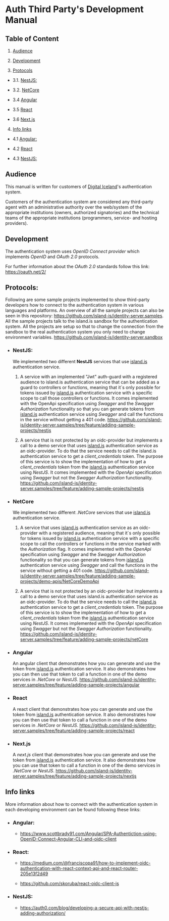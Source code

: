 # Auth Third Party's Development Manual

## Table of Content

1. [Audience](#audience)

2. [Development](#development)

3. [Protocols](#protocols)

- 3.1. [NestJS:](#nestjs)

- 3.2. [NetCore](#netcore)

- 3.4 [Angular](#angular)

- 3.5 [React](#react)

- 3.6 [Next.js](#nextjs)

4. [Info links](#info-links)

- 4.1 [Angular:](#angular-link)

- 4.2 [React](#react-link)

- 4.3 [NestJS:](#nestjs-link)

## <a name="audience"></a>Audience

This manual is written for customers of [Digital Iceland](https://island.is/)'s authentication system.

Customers of the authentication system are considered any third-party agent with an administrative authority over the web/system of the appropriate institutions (owners, authorized signatories) and the technical teams of the appropriate institutions (programmers, service- and hosting providers).

## <a name="development"></a>Development

The authentication system uses _OpenID Connect provider_ which implements _OpenID_ and _OAuth 2.0_ protocols.

For further information about the _OAuth 2.0_ standards follow this link: <https://oauth.net/2/>

## <a name="protocols"></a>Protocols:

Following are some sample projects implemented to show third-party developers how to connect to the authentication system in various languages and platforms.
An overview of all the sample projects can also be seen in this repository:
<https://github.com/island-is/identity-server.samples>.
All the sample projects talk to the island.is sandbox for the authentication system.
All the projects are setup so that to change the connection from the sandbox to the real authentication system you only need to change environment variables.
<https://github.com/island-is/identity-server.sandbox>

- ### <a name="nestjs"></a>NestJS:

  We implemented two different **NestJS** services that use [island.is](https://island.is/) authentication service.

  1.  A service with an implemented "Jwt" auth-guard with a registered audience to island.is authentication service that can be added as a guard to controllers or functions, meaning that it´s only possible for tokens issued by [island.is](https://island.is/) authentication service with a specific scope to call those controllers or functions.
      It comes implemented with the OpenApi specification using _Swagger_ and the _Swagger Authorization_ functionality so that you can generate tokens from [island.is](https://island.is/) authentication service using _Swagger_ and call the functions in the service without getting a 401 code.
      <https://github.com/island-is/identity-server.samples/tree/feature/adding-sample-projects/nestjs>

  2.  A service that is not protected by an oidc-provider but implements a call to a demo service that uses [island.is](https://island.is/) authentication service as an oidc-provider. To do that the service needs to call the island.is authentication service to get a _client_credentials_ token. The purpose of this service is to show the implementation of how to get a _client_credentials_ token from the [island.is](https://island.is/) authentication service using _NestJS_.
      It comes implemented with the _OpenApi_ specification using _Swagger_ but not the _Swagger Authorization_ functionality.
      <https://github.com/island-is/identity-server.samples/tree/feature/adding-sample-projects/nestjs>

- ### <a name="netcore"></a>NetCore

  We implemented two different _.NetCore_ services that use [island.is](https://island.is/) authentication service.

  1.  A service that uses [island.is](https://island.is/) authentication service as an oidc-provider with a registered audience, meaning that it´s only possible for tokens issued by [island.is](https://island.is/) authentication service with a specific scope to call the controllers or functions in the service marked with the _Authorization_ flag.
      It comes implemented with the _OpenApi_ specification using _Swagger_ and the _Swagger Authorization_ functionality so that you can generate tokens from [island.is](https://island.is/) authentication service using _Swagger_ and call the functions in the service without getting a 401 code.
      <https://github.com/island-is/identity-server.samples/tree/feature/adding-sample-projects/demo-apis/NetCoreDemoApi>

  2.  A service that is not protected by an oidc-provider but implements a call to a demo service that uses island.is authentication service as an oidc-provider.
      To do that the service needs to call the [island.is](https://island.is/) authentication service to get a _client_credentials_ token.
      The purpose of this service is to show the implementation of how to get a _client_credentials_ token from the [island.is](https://island.is/) authentication service using _NestJS_.
      It comes implemented with the _OpenApi_ specification using _Swagger_ but not the _Swagger Authorization_ functionality.
      <https://github.com/island-is/identity-server.samples/tree/feature/adding-sample-projects/netCore>

- ### <a name="angular"></a>Angular

  An angular client that demonstrates how you can generate and use the token from [island.is](https://island.is/) authentication service.
  It also demonstrates how you can then use that token to call a function in one of the demo services in _.NetCore_ or _NestJS_.
  <https://github.com/island-is/identity-server.samples/tree/feature/adding-sample-projects/angular>

- ### <a name="react"></a>React

  A react client that demonstrates how you can generate and use the token from [island.is](https://island.is/) authentication service.
  It also demonstrates how you can then use that token to call a function in one of the demo services in _.NetCore_ or _NestJS_.
  <https://github.com/island-is/identity-server.samples/tree/feature/adding-sample-projects/react>

- ### <a name="nextjs"></a>Next.js

  A _next.js_ client that demonstrates how you can generate and use the token from [island.is](https://island.is/) authentication service.
  It also demonstrates how you can use that token to call a function in one of the demo services in _.NetCore_ or _NestJS_.
  <https://github.com/island-is/identity-server.samples/tree/feature/adding-sample-projects/nextjs>

## <a name="info-links"></a>Info links

More information about how to connect with the authentication system in each developing environment can be found following these links:

- ### <a name="angular-link"></a>Angular:

  - <https://www.scottbrady91.com/Angular/SPA-Authentiction-using-OpenID-Connect-Angular-CLI-and-oidc-client>

- ### <a name="react-link"></a>React:

  - <https://medium.com/@franciscopa91/how-to-implement-oidc-authentication-with-react-context-api-and-react-router-205e13f2d49>

  - <https://github.com/skoruba/react-oidc-client-js>

- ### <a name="nestjs-link"></a>NestJS:

  - <https://auth0.com/blog/developing-a-secure-api-with-nestjs-adding-authorization/>
